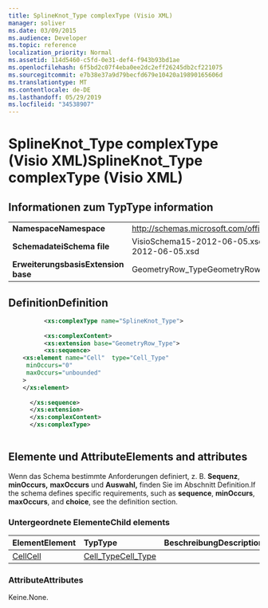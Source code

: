 ```yaml
---
title: SplineKnot_Type complexType (Visio XML)
manager: soliver
ms.date: 03/09/2015
ms.audience: Developer
ms.topic: reference
localization_priority: Normal
ms.assetid: 114d5460-c5fd-0e31-def4-f943b93bd1ae
ms.openlocfilehash: 6f5bd2c07f4eba0ee2dc2eff26245db2cf221075
ms.sourcegitcommit: e7b38e37a9d79becfd679e10420a19890165606d
ms.translationtype: MT
ms.contentlocale: de-DE
ms.lasthandoff: 05/29/2019
ms.locfileid: "34538907"
---
```

# <a name="splineknot_type-complextype-visio-xml"></a><span data-ttu-id="0d41e-102">SplineKnot_Type complexType (Visio XML)</span><span class="sxs-lookup"><span data-stu-id="0d41e-102">SplineKnot_Type complexType (Visio XML)</span></span>

## <a name="type-information"></a><span data-ttu-id="0d41e-103">Informationen zum Typ</span><span class="sxs-lookup"><span data-stu-id="0d41e-103">Type information</span></span>

|||
|:-----|:-----|
|<span data-ttu-id="0d41e-104">**Namespace**</span><span class="sxs-lookup"><span data-stu-id="0d41e-104">**Namespace**</span></span> <br/> |http://schemas.microsoft.com/office/visio/2011/1/core  <br/> |
|<span data-ttu-id="0d41e-105">**Schemadatei**</span><span class="sxs-lookup"><span data-stu-id="0d41e-105">**Schema file**</span></span> <br/> |<span data-ttu-id="0d41e-106">VisioSchema15-2012-06-05.xsd</span><span class="sxs-lookup"><span data-stu-id="0d41e-106">VisioSchema15-2012-06-05.xsd</span></span>  <br/> |
|<span data-ttu-id="0d41e-107">**Erweiterungsbasis**</span><span class="sxs-lookup"><span data-stu-id="0d41e-107">**Extension base**</span></span> <br/> |<span data-ttu-id="0d41e-108">GeometryRow_Type</span><span class="sxs-lookup"><span data-stu-id="0d41e-108">GeometryRow_Type</span></span>  <br/> |
   
## <a name="definition"></a><span data-ttu-id="0d41e-109">Definition</span><span class="sxs-lookup"><span data-stu-id="0d41e-109">Definition</span></span>

```XML
          <xs:complexType name="SplineKnot_Type">
          
          <xs:complexContent>
          <xs:extension base="GeometryRow_Type">
          <xs:sequence>
    <xs:element name="Cell"  type="Cell_Type"
     minOccurs="0"
     maxOccurs="unbounded"
    >
    </xs:element>
    
      </xs:sequence>
      </xs:extension>
      </xs:complexContent>
      </xs:complexType>
      
```

## <a name="elements-and-attributes"></a><span data-ttu-id="0d41e-110">Elemente und Attribute</span><span class="sxs-lookup"><span data-stu-id="0d41e-110">Elements and attributes</span></span>

<span data-ttu-id="0d41e-111">Wenn das Schema bestimmte Anforderungen definiert, z. B. **Sequenz**, **minOccurs,** **maxOccurs** und **Auswahl,** finden Sie im Abschnitt Definition.</span><span class="sxs-lookup"><span data-stu-id="0d41e-111">If the schema defines specific requirements, such as **sequence**, **minOccurs**, **maxOccurs**, and **choice**, see the definition section.</span></span> 
  
### <a name="child-elements"></a><span data-ttu-id="0d41e-112">Untergeordnete Elemente</span><span class="sxs-lookup"><span data-stu-id="0d41e-112">Child elements</span></span>

|<span data-ttu-id="0d41e-113">**Element**</span><span class="sxs-lookup"><span data-stu-id="0d41e-113">**Element**</span></span>|<span data-ttu-id="0d41e-114">**Typ**</span><span class="sxs-lookup"><span data-stu-id="0d41e-114">**Type**</span></span>|<span data-ttu-id="0d41e-115">**Beschreibung**</span><span class="sxs-lookup"><span data-stu-id="0d41e-115">**Description**</span></span>|
|:-----|:-----|:-----|
|[<span data-ttu-id="0d41e-116">Cell</span><span class="sxs-lookup"><span data-stu-id="0d41e-116">Cell</span></span>](cell-element-splineknot-rowvisio-xml.md) <br/> |[<span data-ttu-id="0d41e-117">Cell_Type</span><span class="sxs-lookup"><span data-stu-id="0d41e-117">Cell_Type</span></span>](cell_type-complextypevisio-xml.md) <br/> ||
   
### <a name="attributes"></a><span data-ttu-id="0d41e-118">Attribute</span><span class="sxs-lookup"><span data-stu-id="0d41e-118">Attributes</span></span>

<span data-ttu-id="0d41e-119">Keine.</span><span class="sxs-lookup"><span data-stu-id="0d41e-119">None.</span></span>
  

